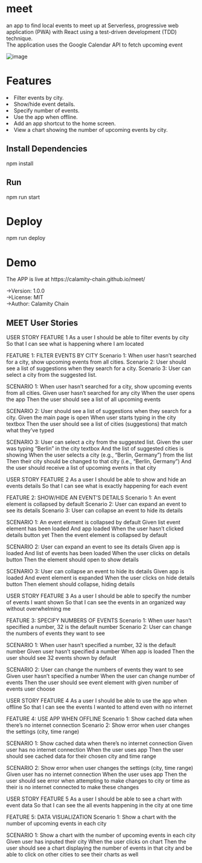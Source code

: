 # meet
an app to find local events to meet up at
Serverless, progressive web application (PWA) with React using a test-driven development (TDD) technique. <br>
The application uses the Google Calendar API to fetch upcoming event

![image](https://user-images.githubusercontent.com/78163718/119177479-aa389000-ba6c-11eb-8cb1-e6cec2a42713.png)


<h1> Features </h1>

<li> Filter events by city.
<li>Show/hide event details.
<li>Specify number of events.
<li>Use the app when offline.
<li>Add an app shortcut to the home screen.
<li>View a chart showing the number of upcoming events by city.

<h2>Install Dependencies</h2>
npm install

<h2>Run</h2>
npm run start

<h1> Deploy </h1>
npm run deploy


<h1> Demo </h1>
The APP is live at https://calamity-chain.github.io/meet/

->Version: 1.0.0 <br>
->License: MIT <br>
->Author: Calamity Chain <br>



<h2>MEET User Stories</h2>

USER STORY FEATURE 1 As a user I should be able to filter events by city So that I can see what is happening where I am located

FEATURE 1: FILTER EVENTS BY CITY Scenario 1: When user hasn’t searched for a city, show upcoming events from all cities. Scenario 2: User should see a list of suggestions when they search for a city. Scenario 3: User can select a city from the suggested list.

SCENARIO 1: When user hasn’t searched for a city, show upcoming events from all cities. Given user hasn’t searched for any city When the user opens the app Then the user should see a list of all upcoming events

SCENARIO 2: User should see a list of suggestions when they search for a city. Given the main page is open When user starts typing in the city textbox Then the user should see a list of cities (suggestions) that match what they’ve typed

SCENARIO 3: User can select a city from the suggested list. Given the user was typing “Berlin” in the city textbox And the list of suggested cities is showing When the user selects a city (e.g., “Berlin, Germany”) from the list Then their city should be changed to that city (i.e., “Berlin, Germany”) And the user should receive a list of upcoming events in that city

USER STORY FEATURE 2 As a user I should be able to show and hide an events details So that I can see what is exactly happening for each event

FEATURE 2: SHOW/HIDE AN EVENT’S DETAILS Scenario 1: An event element is collapsed by default Scenario 2: User can expand an event to see its details Scenario 3: User can collapse an event to hide its details

SCENARIO 1: An event element is collapsed by default Given list event element has been loaded And app loaded When the user hasn’t clicked details button yet
Then the event element is collapsed by default

SCENARIO 2: User can expand an event to see its details Given app is loaded And list of events has been loaded When the user clicks on details button Then the element should open to show details

SCENARIO 3: User can collapse an event to hide its details Given app is loaded And event element is expanded When the user clicks on hide details button Then element should collapse, hiding details

USER STORY FEATURE 3 As a user I should be able to specify the number of events I want shown So that I can see the events in an organized way without overwhelming me

FEATURE 3: SPECIFY NUMBERS OF EVENTS Scenario 1: When user hasn’t specified a number, 32 is the default number Scenario 2: User can change the numbers of events they want to see

SCENARIO 1: When user hasn’t specified a number, 32 is the default number Given user hasn’t specified a number When app is loaded Then the user should see 32 events shown by default

SCENARIO 2: User can change the numbers of events they want to see Given user hasn’t specified a number When the user can change number of events Then the user should see event element with given number of events user choose

USER STORY FEATURE 4 As a user I should be able to use the app when offline So that I can see the events I wanted to attend even with no internet

FEATURE 4: USE APP WHEN OFFLINE Scenario 1: Show cached data when there’s no internet connection Scenario 2: Show error when user changes the settings (city, time range)

SCENARIO 1: Show cached data when there’s no internet connection Given user has no internet connection When the user uses app Then the user should see cached data for their chosen city and time range

SCENARIO 2: Show error when user changes the settings (city, time range)
Given user has no internet connection When the user uses app Then the user should see error when attempting to make changes to city or time as their is no internet connected to make these changes

USER STORY FEATURE 5 As a user I should be able to see a chart with event data So that I can see the all events happening in the city at one time

FEATURE 5: DATA VISUALIZATION Scenario 1: Show a chart with the number of upcoming events in each city

SCENARIO 1: Show a chart with the number of upcoming events in each city
Given user has inputed their city When the user clicks on chart Then the user should see a chart displaying the number of events in that city and be able to click on other cities to see their charts as well
